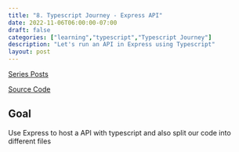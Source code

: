 ```yaml
---
title: "8. Typescript Journey - Express API"
date: 2022-11-06T06:00:00-07:00
draft: false
categories: ["learning","typescript","Typescript Journey"]
description: "Let's run an API in Express using Typescript"
layout: post
---
```

[Series Posts](https://brianpsheridan.com/categories.html#typescript-journey)

[Source Code](https://github.com/two4suited/TypescriptJourney/tree/expressapi)

## Goal
Use Express to host a API with typescript and also split our code into different files